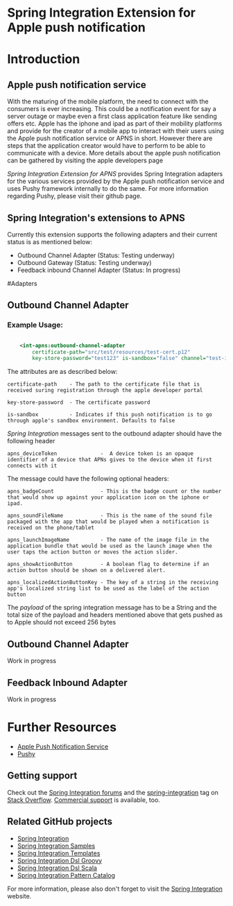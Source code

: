 Spring Integration Extension for Apple push notification
=================================================

# Introduction

## Apple push notification service
With the maturing of the mobile platform, the need to connect with the consumers is ever increasing. This could be a notification event for say a server outage or maybe even a first class application feature like sending offers etc. Apple has the iphone and ipad as part of their mobility platforms and provide for the creator of a mobile app to interact with their users using the Apple push notification service or APNS in short. However there are steps that the application creator would have to perform to be able to communicate with a device. More details about the apple push notification can be gathered by visiting the apple developers page

*Spring Integration Extension for APNS* provides Spring Integration adapters for the various services provided by the Apple push notification service and uses Pushy framework internally to do the same. For more information regarding Pushy, please visit their github page. 

## Spring Integration's extensions to APNS

Currently this extension supports the following adapters and their current status is as mentioned below:

* Outbound Channel Adapter (Status: Testing underway)
* Outbound Gateway (Status: Testing underway)
* Feedback inbound Channel Adapter (Status: In progress)

#Adapters

## Outbound Channel Adapter
### Example Usage:
```xml

	<int-apns:outbound-channel-adapter
		certificate-path="src/test/resources/test-cert.p12"
		key-store-password="test123" is-sandbox="false" channel="test-input" />
```
The attributes are as described below:

	certificate-path	- The path to the certificate file that is received suring registration through the apple developer portal

	key-store-password	- The certificate password

	is-sandbox			- Indicates if this push notification is to go through apple's sandbox environment. Defaults to false

*Spring Integration* messages sent to the outbound adapter should have the following header

	apns_deviceToken		      -  A device token is an opaque identifier of a device that APNs gives to the device when it first connects with it

The message could have the following optional headers:

	apns_badgeCount			      - This is the badge count or the number that would show up against your application icon on the iphone or ipad.

	apns_soundFileName		      - This is the name of the sound file packaged with the app that would be played when a notification is received on the phone/tablet

	apns_launchImageName	      - The name of the image file in the application bundle that would be used as the launch image when the user taps the action button or moves the action slider.

	apns_showActionButton		  - A boolean flag to determine if an action button should be shown on a delivered alert.

	apns_localizedActionButtonKey - The key of a string in the receiving app's localized string list to be used as the label of the action button

The *payload* of the spring integration message has to be a String and the total size of the payload and headers mentioned above that gets pushed as to Apple should not exceed 256 bytes	
	
## Outbound Channel Adapter
Work in progress

## Feedback Inbound Adapter
Work in progress

# Further Resources
* [Apple Push Notification Service][]
* [Pushy][]

## Getting support

Check out the [Spring Integration forums][] and the [spring-integration][spring-integration tag] tag
on [Stack Overflow][]. [Commercial support][] is available, too.

## Related GitHub projects

* [Spring Integration][]
* [Spring Integration Samples][]
* [Spring Integration Templates][]
* [Spring Integration Dsl Groovy][]
* [Spring Integration Dsl Scala][]
* [Spring Integration Pattern Catalog][]

For more information, please also don't forget to visit the [Spring Integration][] website.

[Spring Integration]: https://github.com/SpringSource/spring-integration
[Commercial support]: http://springsource.com/support/springsupport
[Spring Integration forums]: http://forum.springsource.org/forumdisplay.php?42-Integration
[spring-integration tag]: http://stackoverflow.com/questions/tagged/spring-integration
[Spring Integration Samples]: https://github.com/SpringSource/spring-integration-samples
[Spring Integration Templates]: https://github.com/SpringSource/spring-integration-templates/tree/master/si-sts-templates
[Spring Integration Dsl Groovy]: https://github.com/SpringSource/spring-integration-dsl-groovy
[Spring Integration Dsl Scala]: https://github.com/SpringSource/spring-integration-dsl-scala
[Spring Integration Pattern Catalog]: https://github.com/SpringSource/spring-integration-pattern-catalog
[Stack Overflow]: http://stackoverflow.com/faq
[Apple Push Notification Service]: https://developer.apple.com/library/ios/documentation/NetworkingInternet/Conceptual/RemoteNotificationsPG/Chapters/ApplePushService.html
[Pushy]: https://github.com/relayrides/pushy/tree/pushy-0.2
